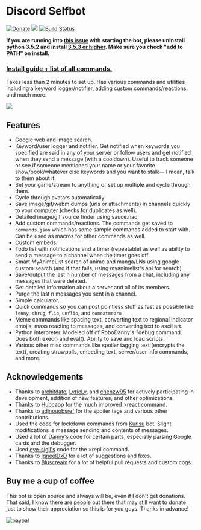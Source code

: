 # Discord Selfbot

[![Donate](https://img.shields.io/badge/Donate-PayPal-green.svg)](https://www.paypal.com/cgi-bin/webscr?cmd=_s-xclick&hosted_button_id=FFDATZ8NFFV6Y) [<img src="https://img.shields.io/github/license/appu1232/Discord-Selfbot.svg?style=flat-square">](https://github.com/appu1232/Discord-Selfbot/blob/master/LICENSE) [![Build Status](https://travis-ci.org/appu1232/Discord-Selfbot.svg?branch=master)](https://travis-ci.org/appu1232/Discord-Selfbot)

**If you are running into [this issue](https://i.imgur.com/h9naJ77.png) with starting the bot, please uninstall python 3.5.2 and install [3.5.3 or higher](https://www.python.org/downloads/release/python-365/). Make sure you check "add to PATH" on install.**

### [**Install guide + list of all commands.**](https://github.com/appu1232/Discord-Selfbot/wiki)

Takes less than 2 minutes to set up. Has various commands and utilities including a keyword logger/notifier, adding custom commands/reactions, and much more.

![](http://i.imgur.com/3H9zpop.gif)

## Features

- Google web and image search.
- Keyword/user logger and notifier. Get notified when keywords you specified are said in any of your server or follow users and get notified when they send a message (with a cooldown). Useful to track someone or see if someone mentioned your name or your favorite show/book/whatever else keywords and you want to stalk— I mean, talk to them about it.
- Set your game/stream to anything or set up multiple and cycle through them.
- Cycle through avatars automatically.
- Save image/gif/webm dumps (urls or attachments) in channels quickly to your computer (checks for duplicates as well).
- Detailed image/gif source finder using sauce.nao
- Add custom commands/reactions. The commands get saved to ``commands.json`` which has some sample commands added to start with. Can be used as macros for other commands as well.
- Custom embeds.
- Todo list with notifications and a timer (repeatable) as well as ability to send a message to a channel when the timer goes off.
- Smart MyAnimeList search of anime and manga/LNs using google custom search (and if that fails, using myanimelist's api for search)
- Save/output the last n number of messages from a chat, including any messages that were deleted.
- Get detailed information about a server and all of its members.
- Purge the last n messages you sent in a channel.
- Simple calculator.
- Quick commands so you can post pointless stuff as fast as possible like ``lenny``, ``shrug``, ``flip``, ``unflip``, and ``comeatmebro``
- Meme commands like spacing text, converting text to regional indicator emojis, mass reacting to messages, and converting text to ascii art.
- Python interpreter. Modeled off of RoboDanny's ?debug command. Does both exec() and eval(). Ability to save and load scripts.
- Various other misc commands like spoiler tagging text (encrypts the text), creating strawpolls, embeding text, server/user info commands, and more.

## Acknowledgements

- Thanks to [architdate](https://github.com/architdate), [LyricLy](https://github.com/LyricLy), and [chenzw95](https://github.com/chenzw95) for actively participating in development, addition of new features, and other optimizations.
- Thanks to [Hubcapp](https://github.com/Hubcapp) for the much improved >react command.
- Thanks to [adjnouobsref](https://github.com/adjnouobsref) for the spoiler tags and various other contributions.
- Used the code for lockdown commands from [Kurisu](https://github.com/916253/Kurisu/blob/master/addons/lockdown.py) bot. Slight modifications is message sending and contents of messages.
- Used a lot of [Danny's](https://github.com/Rapptz) code for certain parts, especially parsing Google cards and the debugger.
- Used [eye-sigil's](https://github.com/eye-sigil) code for the >repl command.
- Thanks to [IgneelDxD](https://github.com/IgneelDxD) for a lot of suggestions and fixes.
- Thanks to [Bluscream](https://github.com/Bluscream) for a lot of helpful pull requests and custom cogs.

## Buy me a cup of coffee

This bot is open source and always will be, even if I don't get donations. That said, I know there are people out there that may still want to donate just to show their appreciation so this is for you guys. Thanks in advance!

[![paypal](https://www.paypalobjects.com/en_US/i/btn/btn_donateCC_LG.gif)](https://www.paypal.com/cgi-bin/webscr?cmd=_s-xclick&hosted_button_id=FFDATZ8NFFV6Y)

